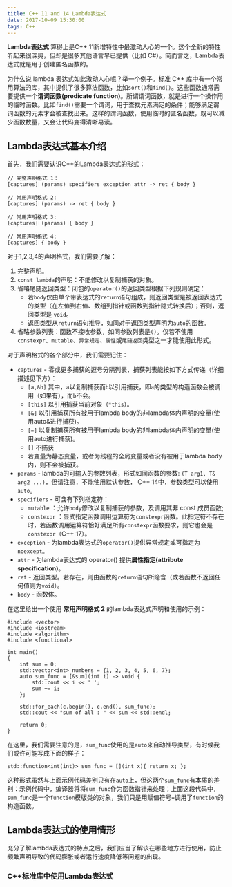 ```yaml
---
title: C++ 11 and 14 Lambda表达式
date: 2017-10-09 15:30:00
tags: C++
---
```


**Lambda表达式** 算得上是C++ 11新增特性中最激动人心的一个。这个全新的特性听起来很深奥，但却是很多其他语言早已提供（比如 C#）。简而言之，Lambda表达式就是用于创建匿名函数的。

为什么说 lambda 表达式如此激动人心呢？举一个例子。标准 C++ 库中有一个常用算法的库，其中提供了很多算法函数，比如`sort()`和`find()`。这些函数通常需要提供一个**谓词函数(predicate function)**。所谓谓词函数，就是进行一个操作用的临时函数。比如`find()`需要一个谓词，用于查找元素满足的条件；能够满足谓词函数的元素才会被查找出来。这样的谓词函数，使用临时的匿名函数，既可以减少函数数量，又会让代码变得清晰易读。

## Lambda表达式基本介绍

首先，我们需要认识C++的Lambda表达式的形式：
```
// 完整声明格式 1：
[captures] (params) specifiers exception attr -> ret { body }

// 常用声明格式 2:
[captures] (params) -> ret { body }

// 常用声明格式 3:
[captures] (params) { body }

// 常用声明格式 4:
[captures] { body }
```
对于1,2,3,4的声明格式，我们需要了解：
1. 完整声明。
2. `const lambda`的声明：不能修改以复制捕获的对象。
3. 省略尾随返回类型：闭包的`operator()`的返回类型根据下列规则确定：
    + 若`body`仅由单个带表达式的`return`语句组成，则返回类型是被返回表达式的类型（在左值到右值、数组到指针或函数到指针隐式转换后）；否则，返回类型是 `void`。
    + 返回类型从`return`语句推导，如同对于返回类型声明为`auto`的函数。
4. 省略参数列表：函数不接收参数，如同参数列表是`()`。仅若不使用`constexpr`、`mutable`、`异常规定`、`属性`或`尾随返回`类型之一才能使用此形式。

对于声明格式的各个部分中，我们需要记住：
* `captures` - 零或更多捕获的逗号分隔列表，捕获列表能按如下方式传递（详细描述见下方）：
    + `[a,&b]` 其中，`a`以复制捕获而`b`以引用捕获，即`a`的类型的构造函数会被调用（如果有），而`b`不会。
    + `[this]` 以引用捕获当前对象（`*this`）。
    + `[&]` 以引用捕获所有被用于lambda body的非lambda体内声明的变量(使用auto&进行捕获)。
    + `[=]` 以复制捕获所有被用于lambda body的非lambda体内声明的变量(使用auto进行捕获)。
    + `[]` 不捕获
    + 若变量为静态变量，或者为线程的全局变量或者没有被用于lambda body内，则不会被捕获。
* `params` - lambda的可输入的参数列表，形式如同函数的参数: `(T arg1, T& arg2 ...)`，但请注意，不能使用默认参数， C++ 14中，参数类型可以使用`auto`。
* `specifiers` - 可含有下列指定符：
    + `mutable` ：允许`body`修改以复制捕获的参数，及调用其非 const 成员函数;
    + `constexpr` ：显式指定函数调用运算符为`constexpr`函数。此指定符不存在时，若函数调用运算符恰好满足所有`constexpr`函数要求，则它也会是`constexpr`（C++ 17）。
* `exception` - 为lambda表达式的`operator()`提供异常规定或可指定为`noexcept`。
* `attr` - 为lambda表达式的 operator() 提供**属性指定(attribute specification)**。
* `ret` - 返回类型。若存在，则由函数的`return`语句所隐含（或若函数不返回任何值则为`void`）。
* `body` - 函数体。

在这里给出一个使用 **常用声明格式 2** 的lambda表达式声明和使用的示例：
```
#include <vector>
#include <iostream>
#include <algorithm>
#include <functional>

int main()
{
    int sum = 0;
    std::vector<int> numbers = {1, 2, 3, 4, 5, 6, 7};
    auto sum_func = [&sum](int i) -> void { 
        std::cout << i << ' '; 
        sum += i;
    };

    std::for_each(c.begin(), c.end(), sum_func);
    std::cout << "sum of all : " << sum << std::endl;

    return 0;
}
```
在这里，我们需要注意的是，`sum_func`使用的是`auto`来自动推导类型，有时候我们或许可能写成下面的样子：
```
std::function<int(int)> sum_func = [](int x){ return x; };
```
这种形式虽然与上面示例代码差别只有在`auto`上，但这两个`sum_func`有本质的差别：示例代码中，编译器将将`sum_func`作为函数指针来处理；上面这段代码中，`sum_func`是一个`function`模版类的对象，我们只是用赋值符号`=`调用了`function`的构造函数。

## Lambda表达式的使用情形

充分了解lambda表达式的特点之后，我们应当了解该在哪些地方进行使用，防止频繁声明导致的代码膨胀或者运行速度降低等问题的出现。

### C++标准库中使用Lambda表达式

